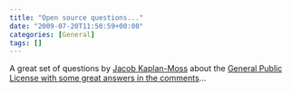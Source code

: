 ```yaml
---
title: "Open source questions..."
date: "2009-07-20T11:50:59+00:00"
categories: [General]
tags: []
---
```


A great set of questions by <a href="http://jacobian.org/">Jacob Kaplan-Moss</a> about the <a href="http://jacobian.org/writing/gpl-questions/">General Public License with some great answers in the comments</a>...
